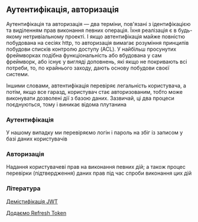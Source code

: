 ## Аутентифікація, авторизація

Аутентифікація та авторизація — два терміни, пов'язані з ідентифікацією та виділенням прав виконання певних операція. Їхня реалізація є в будь-якому нетривіальному проекті. І якщо автентифікація майже повністю побудована на сесіях http, то авторизація вимагає розуміння принципів побудови списків контролю доступу (ACL). У найбільш просунутих фреймворках подібна функціональність або вбудована у сам фреймворк, або існує у вигляді доповнень, які якщо не покривають всі потреби, то, по крайнього заходу, дають основу побудови своєї системи.

Іншими словами, автентифікація перевіряє легальність користувача, а потім, якщо все гаразд, користувач стає авторизованим, тобто може виконувати дозволені дії з базою даних. Зазвичай, ці два процеси поєднуються, тому і виникає відома плутанина

### Аутентифікація

У нашому випадку ми перевіряємо логін і пароль на збіг із записом у базі даних користувачів

### Авторизація

Надання користувачеві прав на виконання певних дій; а також процес перевірки (підтвердження) даних прав під час спроби виконання цих дій

### Література

<a href="https://habr.com/ru/post/532130/">Демістифікація JWT</a>

<a href="https://habr.com/ru/post/466929/">Додаємо Refresh Token</a>
